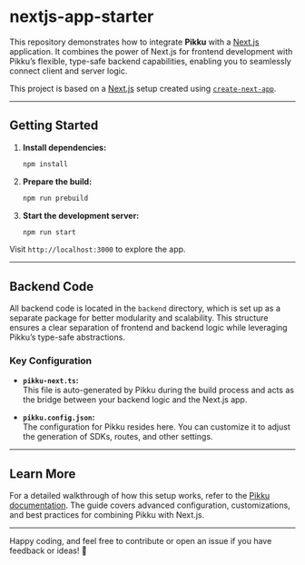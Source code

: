 # nextjs-app-starter

This repository demonstrates how to integrate **Pikku** with a [Next.js](https://nextjs.org) application. It combines the power of Next.js for frontend development with Pikku’s flexible, type-safe backend capabilities, enabling you to seamlessly connect client and server logic.

This project is based on a [Next.js](https://nextjs.org) setup created using [`create-next-app`](https://nextjs.org/docs/app/api-reference/cli/create-next-app).

---

## Getting Started

1. **Install dependencies:**
   ```bash
   npm install
   ```

2. **Prepare the build:**
   ```bash
   npm run prebuild
   ```

3. **Start the development server:**
   ```bash
   npm run start
   ```

Visit `http://localhost:3000` to explore the app.

---

## Backend Code

All backend code is located in the `backend` directory, which is set up as a separate package for better modularity and scalability. This structure ensures a clear separation of frontend and backend logic while leveraging Pikku’s type-safe abstractions.

### Key Configuration

- **`pikku-next.ts`:**  
  This file is auto-generated by Pikku during the build process and acts as the bridge between your backend logic and the Next.js app.
  
- **`pikku.config.json`:**  
  The configuration for Pikku resides here. You can customize it to adjust the generation of SDKs, routes, and other settings.

---

## Learn More

For a detailed walkthrough of how this setup works, refer to the [Pikku documentation](https://pikku.dev/docs/overview/getting-started). The guide covers advanced configuration, customizations, and best practices for combining Pikku with Next.js.

---

Happy coding, and feel free to contribute or open an issue if you have feedback or ideas! 🎉